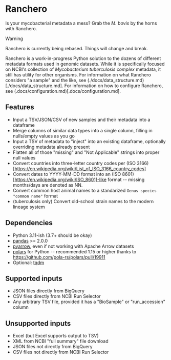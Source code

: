 # Ranchero
Is your mycobacterial metadata a mess? Grab the *M. bovis* by the horns with Ranchero.

 > [!WARNING]  
 > Ranchero is currently being rebased. Things will change and break.

 Ranchero is a work-in-progress Python solution to the dozens of different metadata formats used in genomic datasets. While it is specifically focused on NCBI's collection of *Mycobacterium tuberculosis complex* metadata, it still has utility for other organisms. For information on what Ranchero considers "a sample" and the like, see (./docs/data_structure.md)[./docs/data_structure.md]. For information on how to configure Ranchero, see (.docs/configuration.md)[.docs/configuration.md].

 ## Features
 * Input a TSV/JSON/CSV of new samples and their metadata into a dataframe
 * Merge columns of similar data types into a single column, filling in nulls/empty values as you go
 * Input a TSV of metadata to "inject" into an existing dataframe, optionally overriding metadata already present
 * Flatten all of those "missing" and "Not Applicable" strings into proper null values
 * Convert countries into three-letter country codes per (ISO 3166)[https://en.wikipedia.org/wiki/List_of_ISO_3166_country_codes]
 * Convert dates to YYYY-MM-DD format into an (ISO 8601)[https://en.wikipedia.org/wiki/ISO_8601]-like format -- missing months/days are denoted as NN.
 * Convert common host animal names to a standarized `Genus species "common name"` format
 * (tuberculosis only) Convert old-school strain names to the modern lineage system

 ## Dependencies
 * Python 3.11-ish (3.7+ should be okay)
 * [pandas](https://pandas.pydata.org/) >= 2.0.0
 * [pyarrow](https://pypi.org/project/pyarrow/), even if not working with Apache Arrow datasets
 * [polars](https://github.com/pola-rs/polars) for Python -- recommended 1.15 or higher thanks to https://github.com/pola-rs/polars/pull/19911
 * Optional: [tqdm](https://github.com/tqdm/tqdm)


 ## Supported inputs
 * JSON files directly from BigQuery
 * CSV files directly from NCBI Run Selector
 * Any arbitrary TSV file, provided it has a "BioSample" or "run_accession" column

 ## Unsupported inputs
 * Excel (but Excel supports output to TSV)
 * XML from NCBI "full summary" file download
 * JSON files not directly from BigQuery
 * CSV files not directly from NCBI Run Selector